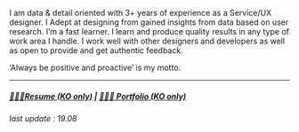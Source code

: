 I am data & detail oriented with 3+ years of experience as a Service/UX designer. I Adept at designing from gained insights from data based on user research. I’m a fast learner. I learn and produce quality results in any type of work area I handle. I work well with other designers and developers as well as open to provide and get authentic feedback.

‘Always be positive and proactive’ is my motto.

---

##### [🧑🏻‍💻Resume (KO only)](/assets/Resume_Seunghwan_1908.pdf)   |   [🏄🏻‍♂️ Portfolio (KO only)](/assets/Portfolio_Seunghwan_1906.pdf)

_last update : 19.08_